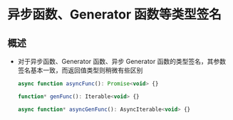# 异步函数、Generator 函数等类型签名

## 概述

+ 对于异步函数、Generator 函数、异步 Generator 函数的类型签名，其参数签名基本一致，而返回值类型则稍微有些区别

  ```js
  async function asyncFunc(): Promise<void> {}

  function* genFunc(): Iterable<void> {}

  async function* asyncGenFunc(): AsyncIterable<void> {}
  ```
